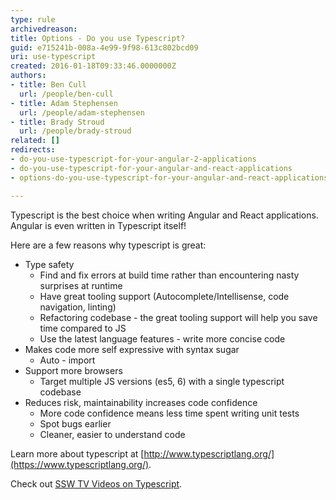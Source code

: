 ```yaml
---
type: rule
archivedreason: 
title: Options - Do you use Typescript?
guid: e715241b-008a-4e99-9f98-613c802bcd09
uri: use-typescript
created: 2016-01-18T09:33:46.0000000Z
authors:
- title: Ben Cull
  url: /people/ben-cull
- title: Adam Stephensen
  url: /people/adam-stephensen
- title: Brady Stroud
  url: /people/brady-stroud
related: []
redirects:
- do-you-use-typescript-for-your-angular-2-applications
- do-you-use-typescript-for-your-angular-and-react-applications
- options-do-you-use-typescript-for-your-angular-and-react-applications

---
```


Typescript is the best choice when writing Angular and React applications. Angular is even written in Typescript itself! 

<!--endintro-->

Here are a few reasons why typescript is great:
- Type safety
  - Find and fix errors at build time rather than encountering nasty surprises at runtime
  - Have great tooling support (Autocomplete/Intellisense, code navigation, linting)
  - Refactoring codebase - the great tooling support will help you save time compared to JS
  - Use the latest language features - write more concise code
- Makes code more self expressive with syntax sugar
  - Auto - import
- Support more browsers
  - Target multiple JS versions (es5, 6) with a single typescript codebase
- Reduces risk, maintainability increases code confidence
  - More code confidence means less time spent writing unit tests
  - Spot bugs earlier
  - Cleaner, easier to understand code

Learn more about typescript at [http://www.typescriptlang.org/](https://www.typescriptlang.org/).

Check out [SSW TV Videos on Typescript](https://tv.ssw.com/tag/typescript).
